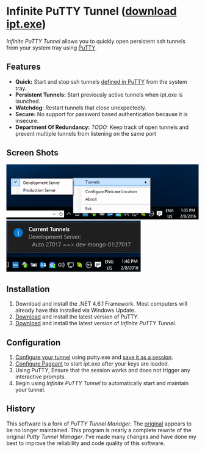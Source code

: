 # Infinite PuTTY Tunnel ([download ipt.exe][current-release])
*Infinite PuTTY Tunnel* allows you to quickly open persistent ssh tunnels from your system tray using [PuTTY][putty].

## Features

- **Quick:** Start and stop ssh tunnels [defined in PuTTY][putty-config-ssh-portfwd] from the system tray.
- **Persistent Tunnels:** Start previously active tunnels when ipt.exe is launched.
- **Watchdog:** Restart tunnels that close unexpectedly.
- **Secure:** No support for password based authentication because it is insecure.
- **Department Of Redundancy:** *TODO:* Keep track of open tunnels and prevent multiple tunnels from listening on the same port

## Screen Shots

![](screen-shots/SystemTray-Menu.png)
![](screen-shots/SystemTray-CurrentTunnels.png)

## Installation

1. Download and install the .NET 4.6.1 Framework. Most computers will already have this installed via Windows Update.
2. [Download][putty-installer] and install the latest version of PuTTY.
3. [Download][current-release] and install the latest version of *Infinite PuTTY Tunnel*.

## Configuration

1. [Configure your tunnel][putty-config-ssh-portfwd] using putty.exe and [save it as a session][putty-config-session].
2. [Configure Pageant][putty-pageant-cmdline-command] to start ipt.exe after your keys are loaded.
3. Using PuTTY, Ensure that the session works and does not trigger any interactive prompts.
4. Begin using *Infinite PuTTY Tunnel* to automatically start and maintain your tunnel.

## History
This software is a fork of *PuTTY Tunnel Manager*. The [original][downstream] appears to be no longer maintained.
This program is nearly a complete rewrite of the original *Putty Tunnel Manager*. I've made many changes and have done my best to improve the reliability and code quality of this software.

[current-release]: https://github.com/dietsche/infinite-putty-tunnel/releases/latest/
[downstream]: https://github.com/joeribekker/putty-tunnel-manager
[putty]: http://www.chiark.greenend.org.uk/~sgtatham/putty/
[putty-installer]: http://the.earth.li/~sgtatham/putty/latest/x86/putty-installer.exe
[putty-config-ssh-portfwd]: http://the.earth.li/~sgtatham/putty/latest/htmldoc/Chapter4.html#config-ssh-portfwd
[putty-config-session]: http://the.earth.li/~sgtatham/putty/latest/htmldoc/Chapter4.html#config-session
[putty-pageant-cmdline-command]: http://the.earth.li/~sgtatham/putty/latest/htmldoc/Chapter9.html#pageant-cmdline-command
